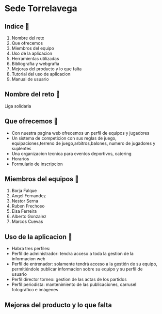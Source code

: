 
# Sede Torrelavega 

## Indice 📌
1. Nombre del reto  
2. Que ofrecemos 
3. Miembros del equipo
4. Uso de la aplicacion
5. Herramientas utilizadas 
6. Bibliografia y webgrafia 
7. Mejoras del producto y lo que falta 
8. Tutorial del uso de aplicacion 
9. Manual de usuario 

## Nombre del reto 📌
Liga solidaria 

## Que ofrecemos 📌
- Con nuestra pagina web ofrecemos un perfil de equipos y jugadores
- Un sistema de competicion con sus reglas de juego, equipaciones,terreno de juego,arbitros,balones, numero de jugadores y suplentes  
- Una organizacion tecnica para eventos deportivos, catering
- Horarios
- Formulario de inscripcion 

##  Miembros del equipos 📌
1. Borja Falque 
2. Angel Fernandez
3. Nestor Serna 
4. Ruben Frechoso 
5. Elsa Ferreira 
6. Alberto Gonzalez
7. Marcos Cuevas 

## Uso de la aplicacion 📌

- Habra tres perfiles: 
- Perfil de administrador: tendra acceso a toda la gestion de la informacion web 
- Perfil de entrenador: solamente tendrá acceso a la gestión de su equipo, permitiéndole publicar informacion sobre su equipo y su perfil de usuario 
- Perfil director torneo: gestion de las actas de los partidos 
- Perfil periodista: mantenimiento de las publicaciones, carrusel fotográfico e imágenes





## Mejoras del producto y lo que falta 
